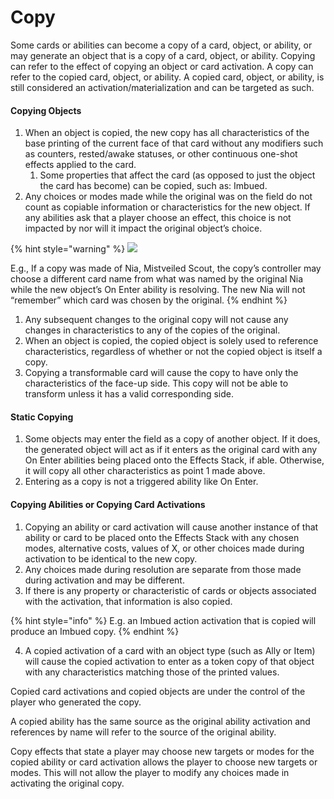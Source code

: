 # Copy

Some cards or abilities can become a copy of a card, object, or ability, or may generate an object that is a copy of a card, object, or ability. Copying can refer to the effect of copying an object or card activation. A copy can refer to the copied card, object, or ability. A copied card, object, or ability, is still considered an activation/materialization and can be targeted as such.

#### Copying Objects

1. When an object is copied, the new copy has all characteristics of the base printing of the current face of that card without any modifiers such as counters, rested/awake statuses, or other continuous one-shot effects applied to the card.
   1. Some properties that affect the card (as opposed to just the object the card has become) can be copied, such as: Imbued.
2. Any choices or modes made while the original was on the field do not count as copiable information or characteristics for the new object. If any abilities ask that a player choose an effect, this choice is not impacted by nor will it impact the original object’s choice.

{% hint style="warning" %}
![](https://api.gatcg.com/cards/images/nia-mistveiled-scout-doa-alter.jpg)

E.g., If a copy was made of Nia, Mistveiled Scout, the copy’s controller may choose a different card name from what was named by the original Nia while the new object’s On Enter ability is resolving. The new Nia will not “remember” which card was chosen by the original.
{% endhint %}

1. Any subsequent changes to the original copy will not cause any changes in characteristics to any of the copies of the original.
2. When an object is copied, the copied object is solely used to reference characteristics, regardless of whether or not the copied object is itself a copy.
3. Copying a transformable card will cause the copy to have only the characteristics of the face-up side. This copy will not be able to transform unless it has a valid corresponding side.

#### Static Copying

1. Some objects may enter the field as a copy of another object. If it does, the generated object will act as if it enters as the original card with any On Enter abilities being placed onto the Effects Stack, if able. Otherwise, it will copy all other characteristics as point 1 made above.
2. Entering as a copy is not a triggered ability like On Enter.

#### Copying Abilities or Copying Card Activations

1. Copying an ability or card activation will cause another instance of that ability or card to be placed onto the Effects Stack with any chosen modes, alternative costs, values of X, or other choices made during activation to be identical to the new copy.
2. Any choices made during resolution are separate from those made during activation and may be different.
3. If there is any property or characteristic of cards or objects associated with the activation, that information is also copied.&#x20;

{% hint style="info" %}
E.g. an Imbued action activation that is copied will produce an Imbued copy.
{% endhint %}

4. A copied activation of a card with an object type (such as Ally or Item) will cause the copied activation to enter as a token copy of that object with any characteristics matching those of the printed values.

Copied card activations and copied objects are under the control of the player who generated the copy.

A copied ability has the same source as the original ability activation and references by name will refer to the source of the original ability.

Copy effects that state a player may choose new targets or modes for the copied ability or card activation allows the player to choose new targets or modes. This will not allow the player to modify any choices made in activating the original copy.
